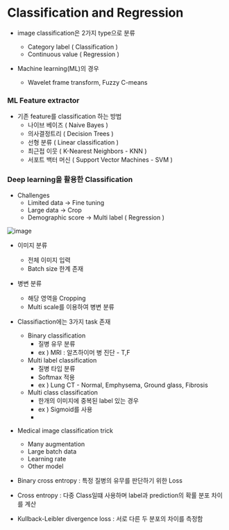 # Classification and Regression

- image classification은 2가지 type으로 분류
  - Category label ( Classification )
  - Continuous value ( Regression )
 
- Machine learning(ML)의 경우
  - Wavelet frame transform, Fuzzy C-means

 ### ML Feature extractor 

 - 기존 feature를 classification 하는 방법
   - 나이브 베이즈 ( Naive Bayes )
   - 의사결정트리 ( Decision Trees )
   - 선형 분류 ( Linear classification )
   - 최근접 이웃 ( K-Nearest Neighbors - KNN )
   - 서포트 백터 머신 ( Support Vector Machines - SVM )

### Deep learning을 활용한 Classification

- Challenges
  - Limited data → Fine tuning
  - Large data → Crop
  - Demographic score → Multi label ( Regression )
 
![image](https://github.com/user-attachments/assets/4410fa34-7298-4faf-8f54-95e710e52228)

- 이미지 분류
  - 전체 이미지 입력
  - Batch size 한계 존재
- 병변 분류 
  - 해당 영역을 Cropping
  - Multi scale를 이용하여 병변 분류

- Classifiaction에는 3가지 task 존재
  - Binary classification
    - 질병 유무 분류
    - ex ) MRI : 알츠하이머 병 진단 - T,F
  - Multi label classification
    - 질병 타입 분류
    - Softmax 적용
    - ex ) Lung CT - Normal, Emphysema, Ground glass, Fibrosis
  - Multi class classification
    - 한개의 이미지에 중복된 label 있는 경우
    - ex ) Sigmoid를 사용
    - 
- Medical image classification trick
  - Many augmentation
  - Large batch data
  - Learning rate
  - Other model
 
- Binary cross entropy : 특정 질병의 유무를 판단하기 위한 Loss
- Cross entropy : 다중 Class일떄 사용하며 label과 prediction의 확률 분포 차이를 계산
- Kullback-Leibler divergence loss : 서로 다른 두 분포의 차이를 측정함
